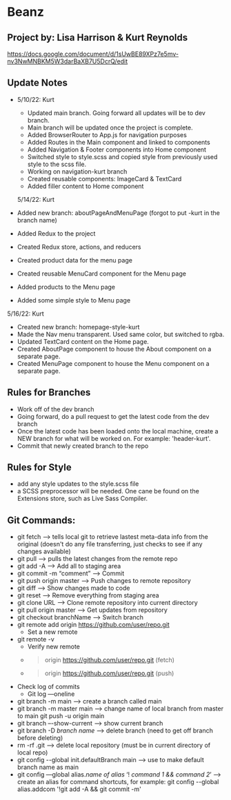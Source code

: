 # Beanz

## Project by: Lisa Harrison & Kurt Reynolds

https://docs.google.com/document/d/1sUwBE89XPz7e5mv-nv3NwMNBKM5W3darBaXB7U5DcrQ/edit

## Update Notes

- 5/10/22: Kurt

  - Updated main branch. Going forward all updates will be to dev branch.
  - Main branch will be updated once the project is complete.
  - Added BrowserRouter to App.js for navigation purposes
  - Added Routes in the Main component and linked to components
  - Added Navigation & Footer components into Home component
  - Switched style to style.scss and copied style from previously used style to the scss file.
  - Working on navigation-kurt branch
  - Created reusable components: ImageCard & TextCard
  - Added filler content to Home component

  5/14/22: Kurt

- Added new branch: aboutPageAndMenuPage (forgot to put -kurt in the branch name)
- Added Redux to the project
- Created Redux store, actions, and reducers
- Created product data for the menu page
- Created reusable MenuCard component for the Menu page
- Added products to the Menu page
- Added some simple style to Menu page

5/16/22: Kurt

- Created new branch: homepage-style-kurt
- Made the Nav menu transparent. Used same color, but switched to rgba.
- Updated TextCard content on the Home page.
- Created AboutPage component to house the About component on a separate page.
- Created MenuPage component to house the Menu component on a separate page.

## Rules for Branches

- Work off of the dev branch
- Going forward, do a pull request to get the latest code from the dev branch
- Once the latest code has been loaded onto the local machine, create a NEW branch for what will be worked on. For example: 'header-kurt'.
- Commit that newly created branch to the repo

## Rules for Style

- add any style updates to the style.scss file
- a SCSS preprocessor will be needed. One cane be found on the Extensions store, such as Live Sass Compiler.

## Git Commands:

- git fetch --> tells local git to retrieve lastest meta-data info from the original (doesn't do any file transferring, just checks to see if any changes available)
- git pull --> pulls the latest changes from the remote repo
- git add -A —> Add all to staging area
- git commit -m “comment” —> Commit
- git push origin master —> Push changes to remote repository
- git diff —> Show changes made to code
- git reset —> Remove everything from staging area
- git clone URL —> Clone remote repository into current directory
- git pull origin master —> Get updates from repository
- git checkout branchName —> Switch branch
- git remote add origin https://github.com/user/repo.git
  - Set a new remote
- git remote -v
  - Verify new remote
  - > origin https://github.com/user/repo.git (fetch)
  - > origin https://github.com/user/repo.git (push)
- Check log of commits
  - Git log —oneline
- git branch -m main —> create a branch called main
- git branch -m master main —> change name of local branch from master to main git push -u origin main
- git branch –-show-current —> show current branch
- git branch -D _branch name_ —> delete branch (need to get off branch before deleting)
- rm -rf .git —> delete local repository (must be in current directory of local repo)
- git config --global init.defaultBranch main —> use to make default branch name as main
- git config —global alias._name of alias_ ‘! _command 1 && command 2_’ —> create an alias for command shortcuts, for example: git config --global alias.addcom '!git add -A && git commit -m'
